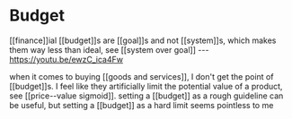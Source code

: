 # Budget

[[finance]]ial [[budget]]s are [[goal]]s and not [[system]]s, which makes them way less than ideal, see [[system over goal]] --- <https://youtu.be/ewzC_ica4Fw>

when it comes to buying [[goods and services]], I don't get the point of [[budget]]s. I feel like they artificially limit the potential value of a product, see [[price--value sigmoid]]. setting a [[budget]] as a rough guideline can be useful, but setting a [[budget]] as a hard limit seems pointless to me
